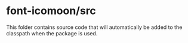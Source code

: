 # font-icomoon/src

This folder contains source code that will automatically be added to the classpath when
the package is used.
